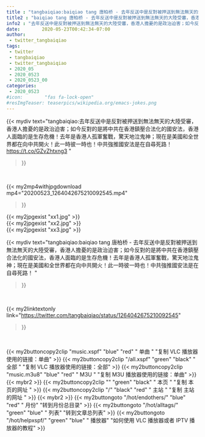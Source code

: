 ```yaml
---
title : "tangbaiqiao:baiqiao tang 唐柏桥 - 去年反送中是反對被押送到無法無天的大陸受審，香港人擔憂的是政治迫害；如今反對的是將中共在香港鎮壓合法化的國安法，香港人面臨的是生存危機！去年是香港人孤軍奮戰，驚天地泣鬼神；現在是美國和全世界都在向中共開火！此一時彼一時也！中共強推國安法是在自尋死路！ "
title2 : "baiqiao tang 唐柏桥 - 去年反送中是反對被押送到無法無天的大陸受審，香港人擔憂的是政治迫害；如今反對的是將中共在香港鎮壓合法化的國安法，香港人面臨的是生存危機！去年是香港人孤軍奮戰，驚天地泣鬼神；現在是美國和全世界都在向中共開火！此一時彼一時也！中共強推國安法是在自尋死路！ "
info2 : "去年反送中是反對被押送到無法無天的大陸受審，香港人擔憂的是政治迫害；如今反對的是將中共在香港鎮壓合法化的國安法，香港人面臨的是生存危機！去年是香港人孤軍奮戰，驚天地泣鬼神；現在是美國和全世界都在向中共開火！此一時彼一時也！中共強推國安法是在自尋死路！ https://t.co/GZvZhtxng3 "
date:        2020-05-23T00:42:34-07:00
author:
 - twitter_tangbaiqiao
tags:
 - twitter
 - tangbaiqiao
 - twitter_tangbaiqiao
 - 2020_05
 - 2020_0523
 - 2020_0523_00
categories:
 - 2020_0523
#icon:        "fas fa-lock-open"
#resImgTeaser: teaserpics/wikipedia.org/emacs-jokes.png
---
```


{{< mydiv text="tangbaiqiao:去年反送中是反對被押送到無法無天的大陸受審，香港人擔憂的是政治迫害；如今反對的是將中共在香港鎮壓合法化的國安法，香港人面臨的是生存危機！去年是香港人孤軍奮戰，驚天地泣鬼神；現在是美國和全世界都在向中共開火！此一時彼一時也！中共強推國安法是在自尋死路！ https://t.co/GZvZhtxng3 "
>}}
<br>


{{< my2mp4withjpgdownload mp4="20200523_1264042675210092545.mp4"
>}}

{{< my2jpgexist "xx1.jpg" >}}<br>
{{< my2jpgexist "xx2.jpg" >}}<br>
{{< my2jpgexist "xx3.jpg" >}}<br>



{{< mydiv text="tangbaiqiao:baiqiao tang 唐柏桥 - 去年反送中是反對被押送到無法無天的大陸受審，香港人擔憂的是政治迫害；如今反對的是將中共在香港鎮壓合法化的國安法，香港人面臨的是生存危機！去年是香港人孤軍奮戰，驚天地泣鬼神；現在是美國和全世界都在向中共開火！此一時彼一時也！中共強推國安法是在自尋死路！ "
>}}
<br>

{{< my2linktextonly link="https://twitter.com/tangbaiqiao/status/1264042675210092545"
>}}


<br>

{{< my2buttoncopy2clip "music.xspf"        "blue"   "red"    " 单曲 "  "复制 VLC 播放器使用的链接：单曲" >}} {{< my2buttoncopy2clip "/all.xspf"         "green"  "black"  " 全部 "  "复制 VLC 播放器使用的链接：全部" >}} {{< my2buttoncopy2clip "music.m3u8"        "blue"   "red"    " M3U  "    "复制 M3U 播放器使用的链接：单曲" >}} {{< mybr2 >}} {{< my2buttoncopy2clip ""                  "green"  "black"  " 本页 "    "复制 本页的网址 " >}} {{< my2buttoncopy2clip "/"                 "black"  "red"    " 主站 "    "复制 主站的网址 " >}} {{< mybr2 >}} {{< my2buttongoto      "/hot/endothers/"   "blue"   "red"    " 月份"   "转到月份总目录" >}} {{< my2buttongoto      "/hot/alltags/"     "green"  "blue"   " 列表"   "转到文章总列表" >}} {{< my2buttongoto      "/hot/helpxspf/"    "green"  "blue"   " 播放器" "如何使用 VLC 播放器或者 IPTV 播放器的教程" >}} 
